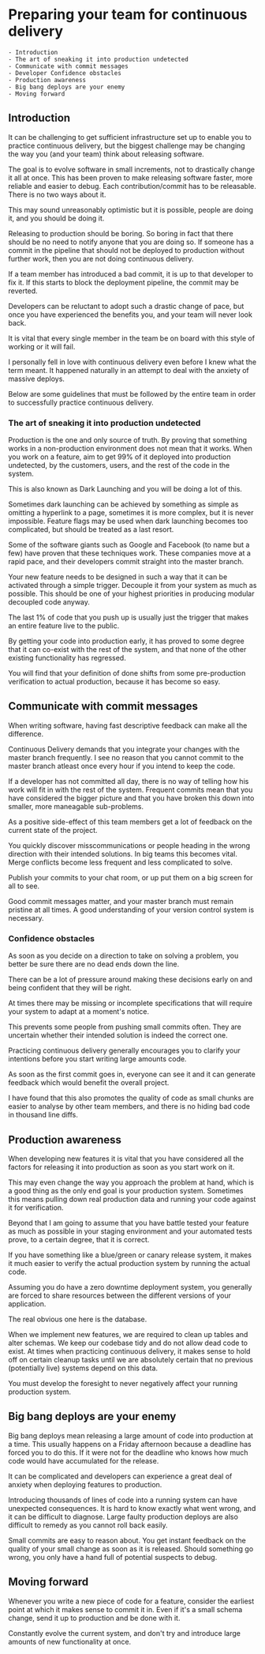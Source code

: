 # Preparing your team for continuous delivery
    - Introduction
    - The art of sneaking it into production undetected
    - Communicate with commit messages
    - Developer Confidence obstacles
    - Production awareness
    - Big bang deploys are your enemy
    - Moving forward

## Introduction

  It can be challenging to get sufficient infrastructure set up to enable you to practice continuous delivery, but the biggest challenge may be changing the way you (and your team) think about releasing software.

  The goal is to evolve software in small increments, not to drastically change it all at once. This has been proven to make releasing software faster, more reliable and easier to debug.
  Each contribution/commit has to be releasable. There is no two ways about it.

  This may sound unreasonably optimistic but it is possible, people are doing it, and you should be doing it.

  Releasing to production should be boring. So boring in fact that there should be no need to notify anyone that you are doing so.
  If someone has a commit in the pipeline that should not be deployed to production without further work, then you are not doing continuous delivery.

  If a team member has introduced a bad commit, it is up to that developer to fix it. If this starts to block the deployment pipeline, the commit may be reverted.

  Developers can be reluctant to adopt such a drastic change of pace, but once you have experienced the benefits you, and your team will never look back.

  It is vital that every single member in the team be on board with this style of working or it will fail.

  I personally fell in love with continuous delivery even before I knew what the term meant. It happened naturally in an attempt to deal with the anxiety of massive deploys.

  Below are some guidelines that must be followed by the entire team in order to successfully practice continuous delivery.

### The art of sneaking it into production undetected

  Production is the one and only source of truth. By proving that something works in a non-production environment does not mean that it works.
  When you work on a feature, aim to get 99% of it deployed into production undetected, by the customers, users, and the rest of the code in the system.

  This is also known as Dark Launching and you will be doing a lot of this.

  Sometimes dark launching can be achieved by something as simple as omitting a hyperlink to a page, sometimes it is more complex, but it is never impossible.
  Feature flags may be used when dark launching becomes too complicated, but should be treated as a last resort.

  Some of the software giants such as Google and Facebook (to name but a few) have proven that these techniques work.
  These companies move at a rapid pace, and their developers commit straight into the master branch.

  Your new feature needs to be designed in such a way that it can be activated through a simple trigger.
  Decouple it from your system as much as possible. This should be one of your highest priorities in producing modular decoupled code anyway.

  The last 1% of code that you push up is usually just the trigger that makes an entire feature live to the public.

  By getting your code into production early, it has proved to some degree that it can co-exist with the rest of the system, and that none of the other existing functionality has regressed.

  You will find that your definition of done shifts from some pre-production verification to actual production, because it has become so easy.

## Communicate with commit messages

  When writing software, having fast descriptive feedback can make all the difference.

  Continuous Delivery demands that you integrate your changes with the master branch frequently.
  I see no reason that you cannot commit to the master branch atleast once every hour if you intend to keep the code.

  If a developer has not committed all day, there is no way of telling how his work will fit in with the rest of the system.
  Frequent commits mean that you have considered the bigger picture and that you have broken this down into smaller, more maneagable sub-problems.

  As a positive side-effect of this team members get a lot of feedback on the current state of the project.

  You quickly discover misscommunications or people heading in the wrong direction with their intended solutions.
  In big teams this becomes vital. Merge conflicts become less frequent and less complicated to solve.

  Publish your commits to your chat room, or up put them on a big screen for all to see.

  Good commit messages matter, and your master branch must remain pristine at all times. A good understanding of your version control system is necessary.


### Confidence obstacles
  As soon as you decide on a direction to take on solving a problem, you better be sure there are no dead ends down the line.

  There can be a lot of pressure around making these decisions early on and being confident that they will be right.

  At times there may be missing or incomplete specifications that will require your system to adapt at a moment's notice.

  This prevents some people from pushing small commits often. They are uncertain whether their intended solution is indeed the correct one.

  Practicing continuous delivery generally encourages you to clarify your intentions before you start writing large amounts code.

  As soon as the first commit goes in, everyone can see it and it can generate feedback which would benefit the overall project.

  I have found that this also promotes the quality of code as small chunks are easier to analyse by other team members, and there is no hiding bad code in thousand line diffs.

## Production awareness

  When developing new features it is vital that you have considered all the factors for releasing it into production as soon as you start work on it.

  This may even change the way you approach the problem at hand, which is a good thing as the only end goal is your production system.
  Sometimes this means pulling down real production data and running your code against it for verification.

  Beyond that I am going to assume that you have battle tested your feature as much as possible in your staging environment and your automated tests prove, to a certain degree, that it is correct.

  If you have something like a blue/green or canary release system, it makes it much easier to verify the actual production system by running the actual code.

  Assuming you do have a zero downtime deployment system, you generally are forced to share resources between the different versions of your application.

  The real obvious one here is the database.

  When we implement new features, we are required to clean up tables and alter schemas. We keep our codebase tidy and do not allow dead code to exist.
  At times when practicing continuous delivery, it makes sense to hold off on certain cleanup tasks until we are absolutely certain that no previous (potentially live) systems depend on this data.

  You must develop the foresight to never negatively affect your running production system.

## Big bang deploys are your enemy

  Big bang deploys mean releasing a large amount of code into production at a time. This usually happens on a Friday afternoon because a deadline has forced you to do this.
  If it were not for the deadline who knows how much code would have accumulated for the release.

  It can be complicated and developers can experience a great deal of anxiety when deploying features to production.

  Introducing thousands of lines of code into a running system can have unexpected consequences. It is hard to know exactly what went wrong, and it can be difficult to diagnose.
  Large faulty production deploys are also difficult to remedy as you cannot roll back easily.

  Small commits are easy to reason about. You get instant feedback on the quality of your small change as soon as it is released.
  Should something go wrong, you only have a hand full of potential suspects to debug.

## Moving forward

  Whenever you write a new piece of code for a feature, consider the earliest point at which it makes sense to commit it in.
  Even if it's a small schema change, send it up to production and be done with it.

  Constantly evolve the current system, and don't try and introduce large amounts of new functionality at once.
